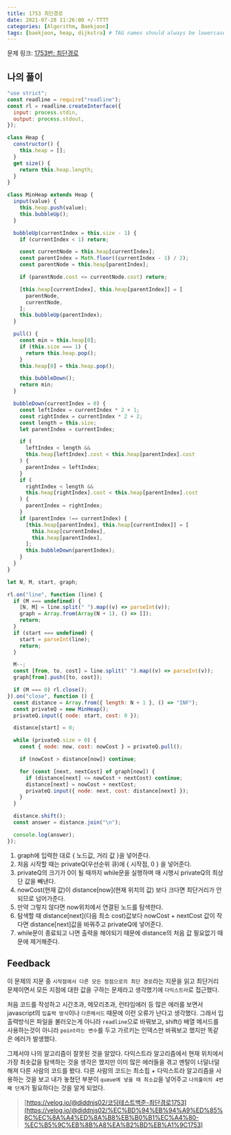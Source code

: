 ```yaml
---
title: 1753 최단경로
date: 2021-07-28 11:26:00 +/-TTTT
categories: [Algorithm, Baekjoon]
tags: [baekjoon, heap, dijkstra] # TAG names should always be lowercase
---
```


문제 링크: [1753번: 최단경로](https://www.acmicpc.net/problem/1753)

## 나의 풀이

```javascript
"use strict";
const readline = require("readline");
const rl = readline.createInterface({
  input: process.stdin,
  output: process.stdout,
});

class Heap {
  constructor() {
    this.heap = [];
  }
  get size() {
    return this.heap.length;
  }
}

class MinHeap extends Heap {
  input(value) {
    this.heap.push(value);
    this.bubbleUp();
  }

  bubbleUp(currentIndex = this.size - 1) {
    if (currentIndex < 1) return;

    const currentNode = this.heap[currentIndex];
    const parentIndex = Math.floor((currentIndex - 1) / 2);
    const parentNode = this.heap[parentIndex];

    if (parentNode.cost <= currentNode.cost) return;

    [this.heap[currentIndex], this.heap[parentIndex]] = [
      parentNode,
      currentNode,
    ];
    this.bubbleUp(parentIndex);
  }

  pull() {
    const min = this.heap[0];
    if (this.size === 1) {
      return this.heap.pop();
    }
    this.heap[0] = this.heap.pop();

    this.bubbleDown();
    return min;
  }

  bubbleDown(currentIndex = 0) {
    const leftIndex = currentIndex * 2 + 1;
    const rightIndex = currentIndex * 2 + 2;
    const length = this.size;
    let parentIndex = currentIndex;

    if (
      leftIndex < length &&
      this.heap[leftIndex].cost < this.heap[parentIndex].cost
    ) {
      parentIndex = leftIndex;
    }
    if (
      rightIndex < length &&
      this.heap[rightIndex].cost < this.heap[parentIndex].cost
    ) {
      parentIndex = rightIndex;
    }
    if (parentIndex !== currentIndex) {
      [this.heap[parentIndex], this.heap[currentIndex]] = [
        this.heap[currentIndex],
        this.heap[parentIndex],
      ];
      this.bubbleDown(parentIndex);
    }
  }
}

let N, M, start, graph;

rl.on("line", function (line) {
  if (M === undefined) {
    [N, M] = line.split(" ").map((v) => parseInt(v));
    graph = Array.from(Array(N + 1), () => []);
    return;
  }
  if (start === undefined) {
    start = parseInt(line);
    return;
  }

  M--;
  const [from, to, cost] = line.split(" ").map((v) => parseInt(v));
  graph[from].push([to, cost]);

  if (M === 0) rl.close();
}).on("close", function () {
  const distance = Array.from({ length: N + 1 }, () => "INF");
  const privateQ = new MinHeap();
  privateQ.input({ node: start, cost: 0 });

  distance[start] = 0;

  while (privateQ.size > 0) {
    const { node: now, cost: nowCost } = privateQ.pull();

    if (nowCost > distance[now]) continue;

    for (const [next, nextCost] of graph[now]) {
      if (distance[next] <= nowCost + nextCost) continue;
      distance[next] = nowCost + nextCost;
      privateQ.input({ node: next, cost: distance[next] });
    }
  }

  distance.shift();
  const answer = distance.join("\n");

  console.log(answer);
});
```

1. graph에 입력한 대로 { 노드값, 거리 값 }을 넣어준다.
2. 처음 시작할 때는 privateQ(우선순위 큐)에 { 시작점, 0 } 을 넣어준다.
3. privateQ의 크기가 0이 될 때까지 while문을 실행하며 매 시행시 privateQ의 최상단 값을 빼낸다.
4. nowCost(현재 값)이 distance[now](현재 위치의 값) 보다 크다면 최단거리가 안되므로 넘어가준다.
5. 만약 그렇지 않다면 now위치에서 연결된 노드를 탐색한다.
6. 탐색할 때 distance[next](다음 최소 cost)값보다 nowCost + nextCost 값이 작다면 distance[next]값을 바꿔주고 privateQ에 넣어준다.
7. while문이 종료되고 나면 출력을 해야되기 때문에 distance의 처음 값 필요없기 때문에 제거해준다.

## Feedback

이 문제의 지문 중 `시작점에서 다른 모든 정점으로의 최단 경로`라는 지문을 읽고 최단거리 문제이면서 모든 지점에 대한 값을 구하는 문제라고 생각했기에 `다익스트라`로 접근했다.

처음 코드를 작성하고 시간초과, 메모리초과, 런타임에러 등 많은 에러를 보면서 javascript의 `입출력 방식`이나 `다른메서드` 때문에 이런 오류가 난다고 생각했다. 그래서 입출력방식은 파일을 불러오는게 아니라 `readline`으로 바꿔보고, shift() 배열 메서드를 사용하는것이 아니라 `point라는 변수`를 두고 가르키는 인덱스만 바꿔보고 했지만 똑같은 에러가 발생했다.

그제서야 나의 알고리즘이 잘못된 것을 알았다. 다익스트라 알고리즘에서 현재 위치에서 가장 최솟값을 탐색하는 것을 생각은 했지만 이미 많은 에러들을 겪고 멘탈이 너덜너덜해져 다른 사람의 코드를 봤다. 다른 사람의 코드는 최소힙 + 다익스트라 알고리즘을 사용하는 것을 보고 내가 놓쳤던 부분이 `queue에 넣을 때 최소값`을 넣어주고 `나의풀이의 4번째 단계`가 필요하다는 것을 알게 되었다.

> [https://velog.io/@diddnjs02/코딩테스트백준-최단경로1753](https://velog.io/@diddnjs02/%EC%BD%94%EB%94%A9%ED%85%8C%EC%8A%A4%ED%8A%B8%EB%B0%B1%EC%A4%80-%EC%B5%9C%EB%8B%A8%EA%B2%BD%EB%A1%9C1753)

